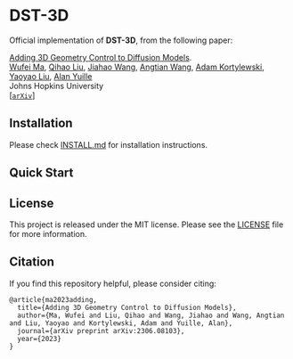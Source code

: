 # DST-3D

Official implementation of **DST-3D**, from the following paper:

[Adding 3D Geometry Control to Diffusion Models](https://arxiv.org/abs/2306.08103).\
[Wufei Ma](https://wufeim.github.io), [Qihao Liu](https://qihao067.github.io), [Jiahao Wang](https://jiahaoplus.github.io/), [Angtian Wang](https://github.com/Angtian), [Adam Kortylewski](https://gvrl.mpi-inf.mpg.de/), [Yaoyao Liu](https://www.cs.jhu.edu/~yyliu/), [Alan Yuille](https://www.cs.jhu.edu/~ayuille/)\
Johns Hopkins University\
[[`arXiv`](https://arxiv.org/abs/2306.08103>)]

## Installation

Please check [INSTALL.md](INSTALL.md) for installation instructions.

## Quick Start

## License

This project is released under the MIT license. Please see the [LICENSE](LICENSE) file for more information.

## Citation

If you find this repository helpful, please consider citing:

```
@article{ma2023adding,
  title={Adding 3D Geometry Control to Diffusion Models},
  author={Ma, Wufei and Liu, Qihao and Wang, Jiahao and Wang, Angtian and Liu, Yaoyao and Kortylewski, Adam and Yuille, Alan},
  journal={arXiv preprint arXiv:2306.08103},
  year={2023}
}
```

